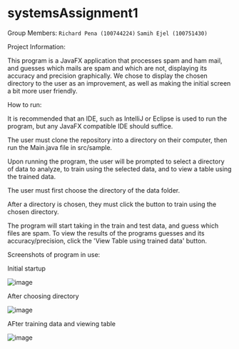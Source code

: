 # systemsAssignment1

Group Members:
`Richard Pena (100744224)`
`Samih Ejel (100751430)`

Project Information:

This program is a JavaFX application that processes spam and ham mail, and guesses which mails are spam and which are not, displaying its accuracy and precision graphically.
We chose to display the chosen directory to the user as an improvement, as well as making the initial screen a bit more user friendly.

How to run:

It is recommended that an IDE, such as IntelliJ or Eclipse is used to run the program, but any JavaFX compatible IDE should suffice.

The user must clone the repository into a directory on their computer, then run the Main.java file in src/sample.

Upon running the program, the user will be prompted to select a directory of data to analyze, to train using the selected data, and to view a table using the trained data. 

The user must first choose the directory of the data folder.

After a directory is chosen, they must click the button to train using the chosen directory.

The program will start taking in the train and test data, and guess which files are spam. To view the results of the programs guesses and its accuracy/precision, click the 'View Table using trained data' button.

Screenshots of program in use:

Initial startup

![image](https://user-images.githubusercontent.com/59979686/110410367-c5dbef00-8056-11eb-9949-c7fab9169f11.png)

After choosing directory

![image](https://user-images.githubusercontent.com/59979686/110410804-7ea22e00-8057-11eb-8e16-ebc57d10eada.png)

AFter training data and viewing table

![image](https://user-images.githubusercontent.com/59979686/110410829-88c42c80-8057-11eb-9c78-daae5a868086.png)


